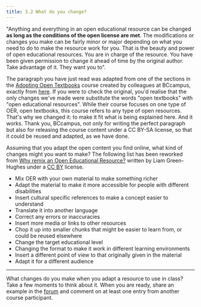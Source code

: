 ```yaml
---
title: 3.2 What do you change?
---
```


"Anything and everything in an open educational resource can be changed **as long as the conditions of the open license are met**. The modifications or changes you make can be fairly minor or major depending on what you need to do to make the resource work for you. That is the beauty and power of open educational resources. You are in charge of the resource. You have been given permission to change it ahead of time by the original author. Take advantage of it. They want you to".

The paragraph you have just read was adapted from one of the sections in the [Adopting Open Textbooks][1] course created by colleagues at BCcampus, exactly from [here][2]. If you were to check the original, you'd realise that the only changes we've made were substitute the words "open textbooks" with "open educational resources".  While their course focuses on one type of OER, open textbooks, this course refers to any type of open resources. That's why we changed it: to make it fit what is being explained here. And it works. Thank you, BCcampus, not only for writing the perfect paragraph but also for releasing the course content under a CC BY-SA license, so that it could be reused and adapted, as we have done.

Assuming that you adapt the open content you find online, what kind of changes might you want to make? The following list has been reworked from [Why remix an Open Educational Resource?][3] written by Liam Green-Hughes under a [CC BY][4] license.

 - Mix OER with your own material to make something richer
 - Adapt the material to make it more accessible for people with
   different disabilities
 - Insert cultural specific references to make a concept easier to
   understand
 - Translate it into another language
 - Correct any errors or inaccuracies
 - Insert more media or links to other resources
 - Chop it up	into smaller chunks that might be easier to learn from, or
   could be reused elsewhere
 - Change the target educational level
 - Changing the format to make it work in different learning
   environments
 - Insert a different point of view to that originally given in the
   material
 - Adapt it for a different audience


----------
What changes do you make when you adapt a resource to use in class? Take a few moments to think about it. When you are ready, share an example in the [forum][5] and comment on at least one entry from another course participant.

  [1]: https://courses.p2pu.org/en/courses/2675/adopting-open-textbooks/
  [2]: https://courses.p2pu.org/en/courses/2675/content/5845/
  [3]: http://www.olnet.org/node/68
  [4]: http://creativecommons.org/licenses/by/2.0/uk/
  [5]:http://www.exploerercourse.org/en/modules/week%203/discussion/
